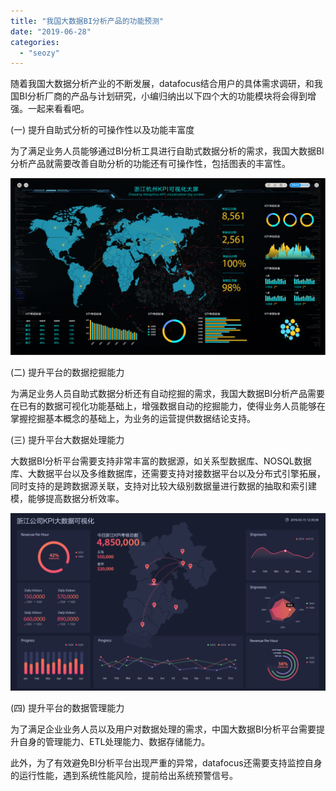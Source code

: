 ```yaml
---
title: "我国大数据BI分析产品的功能预测"
date: "2019-06-28"
categories: 
  - "seozy"
---
```


随着我国大数据分析产业的不断发展，datafocus结合用户的具体需求调研，和我国BI分析厂商的产品与计划研究，小编归纳出以下四个大的功能模块将会得到增强。一起来看看吧。

(一) 提升自助式分析的可操作性以及功能丰富度

为了满足业务人员能够通过BI分析工具进行自助式数据分析的需求，我国大数据BI分析产品就需要改善自助分析的功能还有可操作性，包括图表的丰富性。

![](images/daping-08-2-1024x575.png)

(二) 提升平台的数据挖掘能力

为满足业务人员自助式数据分析还有自动挖掘的需求，我国大数据BI分析产品需要在已有的数据可视化功能基础上，增强数据自动的挖掘能力，使得业务人员能够在掌握挖掘基本概念的基础上，为业务的运营提供数据结论支持。

(三) 提升平台大数据处理能力

大数据BI分析平台需要支持非常丰富的数据源，如关系型数据库、NOSQL数据库、大数据平台以及多维数据库，还需要支持对接数据平台以及分布式引擎拓展，同时支持的是跨数据源关联，支持对比较大级别数据量进行数据的抽取和索引建模，能够提高数据分析效率。

![](images/daping2-1-1024x576.png)

(四) 提升平台的数据管理能力

为了满足企业业务人员以及用户对数据处理的需求，中国大数据BI分析平台需要提升自身的管理能力、ETL处理能力、数据存储能力。

此外，为了有效避免BI分析平台出现严重的异常，datafocus还需要支持监控自身的运行性能，遇到系统性能风险，提前给出系统预警信号。
